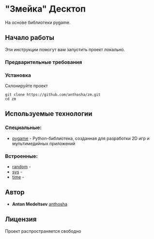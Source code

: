 # "Змейка" Десктоп
На основе библиотеки pygame.

## Начало работы

Эти инструкции помогут вам запустить проект локально.

### Предварительные требования
### Установка

Склонируйте проект
```
git clone https://github.com/anthosha/zm.git
cd zm
```

## Используемые технологии
### Специальные:
* [pygame](https://www.pygame.org/docs/) - Python-библиотека, созданная для
разработки 2D игр и мультимедийных приложений
### Встроенные:
* [random]() - 
* [sys]() - 
* [time]() - 

## Автор
* **Anton Medeltsev**  [anthosha](https://github.com/anthosha)

## Лицензия
Проект распространяется свободно
